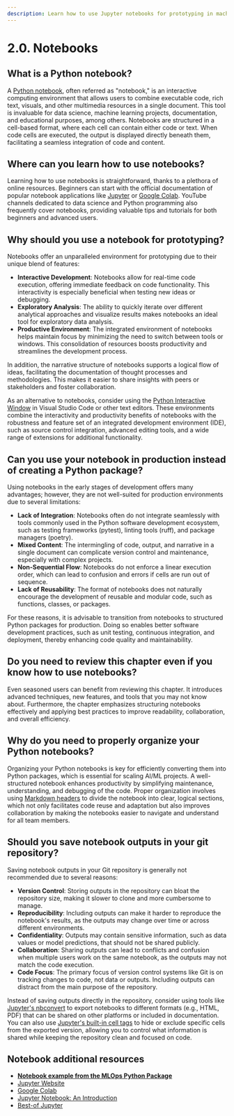 ```yaml
---
description: Learn how to use Jupyter notebooks for prototyping in machine learning. You'll learn about their advantages for iterative development and interactive data exploration, which makes them a powerful tool for testing ideas, visualizing results, and gaining insights from your data.
---
```


# 2.0. Notebooks

## What is a Python notebook?

A [Python notebook](https://jupyter.org/), often referred as "notebook," is an interactive computing environment that allows users to combine executable code, rich text, visuals, and other multimedia resources in a single document. This tool is invaluable for data science, machine learning projects, documentation, and educational purposes, among others. Notebooks are structured in a cell-based format, where each cell can contain either code or text. When code cells are executed, the output is displayed directly beneath them, facilitating a seamless integration of code and content.

## Where can you learn how to use notebooks?

Learning how to use notebooks is straightforward, thanks to a plethora of online resources. Beginners can start with the official documentation of popular notebook applications like [Jupyter](https://docs.jupyter.org/en/latest/) or [Google Colab](https://colab.research.google.com/notebooks/basic_features_overview.ipynb). YouTube channels dedicated to data science and Python programming also frequently cover notebooks, providing valuable tips and tutorials for both beginners and advanced users.

## Why should you use a notebook for prototyping?

Notebooks offer an unparalleled environment for prototyping due to their unique blend of features:

- **Interactive Development**: Notebooks allow for real-time code execution, offering immediate feedback on code functionality. This interactivity is especially beneficial when testing new ideas or debugging.
- **Exploratory Analysis**: The ability to quickly iterate over different analytical approaches and visualize results makes notebooks an ideal tool for exploratory data analysis.
- **Productive Environment**: The integrated environment of notebooks helps maintain focus by minimizing the need to switch between tools or windows. This consolidation of resources boosts productivity and streamlines the development process.

In addition, the narrative structure of notebooks supports a logical flow of ideas, facilitating the documentation of thought processes and methodologies. This makes it easier to share insights with peers or stakeholders and foster collaboration.

As an alternative to notebooks, consider using the [Python Interactive Window](https://code.visualstudio.com/docs/python/jupyter-support-py) in Visual Studio Code or other text editors. These environments combine the interactivity and productivity benefits of notebooks with the robustness and feature set of an integrated development environment (IDE), such as source control integration, advanced editing tools, and a wide range of extensions for additional functionality.

## Can you use your notebook in production instead of creating a Python package?

Using notebooks in the early stages of development offers many advantages; however, they are not well-suited for production environments due to several limitations:

- **Lack of Integration**: Notebooks often do not integrate seamlessly with tools commonly used in the Python software development ecosystem, such as testing frameworks (pytest), linting tools (ruff), and package managers (poetry).
- **Mixed Content**: The intermingling of code, output, and narrative in a single document can complicate version control and maintenance, especially with complex projects.
- **Non-Sequential Flow**: Notebooks do not enforce a linear execution order, which can lead to confusion and errors if cells are run out of sequence.
- **Lack of Reusability**: The format of notebooks does not naturally encourage the development of reusable and modular code, such as functions, classes, or packages.

For these reasons, it is advisable to transition from notebooks to structured Python packages for production. Doing so enables better software development practices, such as unit testing, continuous integration, and deployment, thereby enhancing code quality and maintainability.

## Do you need to review this chapter even if you know how to use notebooks?

Even seasoned users can benefit from reviewing this chapter. It introduces advanced techniques, new features, and tools that you may not know about. Furthermore, the chapter emphasizes structuring notebooks effectively and applying best practices to improve readability, collaboration, and overall efficiency.

## Why do you need to properly organize your Python notebooks?

Organizing your Python notebooks is key for efficiently converting them into Python packages, which is essential for scaling AI/ML projects. A well-structured notebook enhances productivity by simplifying maintenance, understanding, and debugging of the code. Proper organization involves using [Markdown headers](https://www.markdownguide.org/basic-syntax/#headings) to divide the notebook into clear, logical sections, which not only facilitates code reuse and adaptation but also improves collaboration by making the notebooks easier to navigate and understand for all team members.

## Should you save notebook outputs in your git repository?

Saving notebook outputs in your Git repository is generally not recommended due to several reasons:

- **Version Control**: Storing outputs in the repository can bloat the repository size, making it slower to clone and more cumbersome to manage.
- **Reproducibility**: Including outputs can make it harder to reproduce the notebook's results, as the outputs may change over time or across different environments.
- **Confidentiality**: Outputs may contain sensitive information, such as data values or model predictions, that should not be shared publicly.
- **Collaboration**: Sharing outputs can lead to conflicts and confusion when multiple users work on the same notebook, as the outputs may not match the code execution.
- **Code Focus**: The primary focus of version control systems like Git is on tracking changes to code, not data or outputs. Including outputs can distract from the main purpose of the repository.

Instead of saving outputs directly in the repository, consider using tools like [Jupyter's nbconvert](https://nbconvert.readthedocs.io/en/latest/) to export notebooks to different formats (e.g., HTML, PDF) that can be shared on other platforms or included in documentation. You can also use [Jupyter's built-in cell tags](https://jupyterbook.org/interactive/hiding.html) to hide or exclude specific cells from the exported version, allowing you to control what information is shared while keeping the repository clean and focused on code.

## Notebook additional resources

- **[Notebook example from the MLOps Python Package](https://github.com/fmind/mlops-python-package/blob/main/notebooks/prototype.ipynb)**
- [Jupyter Website](https://jupyter.org/)
- [Google Colab](https://colab.research.google.com/)
- [Jupyter Notebook: An Introduction](https://realpython.com/jupyter-notebook-introduction/)
- [Best-of Jupyter](https://github.com/ml-tooling/best-of-jupyter)
